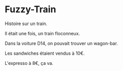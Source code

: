 # Fuzzy-Train
Histoire sur un train.

Il était une fois, un train floconneux.

Dans la voiture D14, on pouvait trouver un wagon-bar.

Les sandwiches étaient vendus à 10€.

L'expresso à 8€, ça va.

